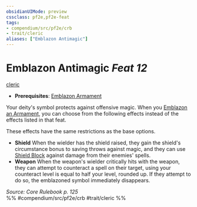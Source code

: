 ```yaml
---
obsidianUIMode: preview
cssclass: pf2e,pf2e-feat
tags:
- compendium/src/pf2e/crb
- trait/cleric
aliases: ["Emblazon Antimagic"]
---
```

# Emblazon Antimagic  *Feat 12*  
[cleric](/rules/traits/cleric.md)  

- **Prerequisites**: [Emblazon Armament](/compendium/feats/emblazon-armament.md)

Your deity's symbol protects against offensive magic. When you [Emblazon an Armament](/compendium/feats/emblazon-armament.md), you can choose from the following effects instead of the effects listed in that feat.

These effects have the same restrictions as the base options.

- **Shield** When the wielder has the shield raised, they gain the shield's circumstance bonus to saving throws against magic, and they can use [Shield Block](/compendium/feats/shield-block.md) against damage from their enemies' spells.
- **Weapon** When the weapon's wielder critically hits with the weapon, they can attempt to counteract a spell on their target, using your counteract level is equal to half your level, rounded up. If they attempt to do so, the emblazoned symbol immediately disappears.

*Source: Core Rulebook p. 125*  
%% #compendium/src/pf2e/crb #trait/cleric %%
